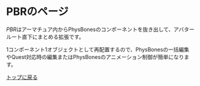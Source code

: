 # PBRのページ
*PBR*はアーマチュア内からPhysBonesのコンポーネントを抜き出して、アバタールート直下にまとめる拡張です。

1コンポーネント1オブジェクトとして再配置するので、PhysBonesの一括編集やQuest対応時の編集またはPhysBonesのアニメーション制御が簡単になります。

[トップに戻る](/c-colloid.github.io/index.md)